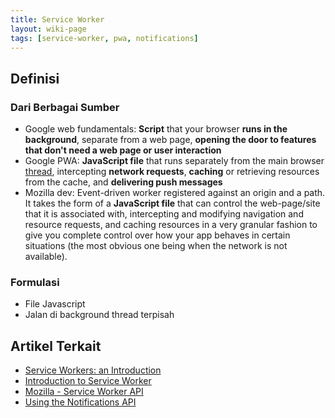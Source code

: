 ```yaml
---
title: Service Worker
layout: wiki-page
tags: [service-worker, pwa, notifications]
---
```


## Definisi

### Dari Berbagai Sumber
- Google web fundamentals: <b>Script</b> that your browser <b>runs in the background</b>, separate from a web page, <b>opening the door to features that don't need a web page or user interaction</b>
- Google PWA: <b>JavaScript file</b> that runs separately from the main browser [thread](/wiki/wiki/thr/thread/), intercepting <b>network requests</b>, <b>caching</b> or retrieving resources from the cache, and <b>delivering push messages</b> 
- Mozilla dev: Event-driven worker registered against an origin and a path. It takes the form of a <b>JavaScript file</b> that can control the web-page/site that it is associated with, intercepting and modifying navigation and resource requests, and caching resources in a very granular fashion to give you complete control over how your app behaves in certain situations (the most obvious one being when the network is not available).

### Formulasi
- File Javascript
- Jalan di background thread terpisah

## Artikel Terkait
- [Service Workers: an Introduction](https://developers.google.com/web/fundamentals/primers/service-workers) 
- [Introduction to Service Worker](https://developers.google.com/web/ilt/pwa/introduction-to-service-worker)
- [Mozilla - Service Worker API](https://developer.mozilla.org/en-US/docs/Web/API/Service_Worker_API)
- [Using the Notifications API](https://developer.mozilla.org/en-US/docs/Web/API/Notifications_API/Using_the_Notifications_API)


